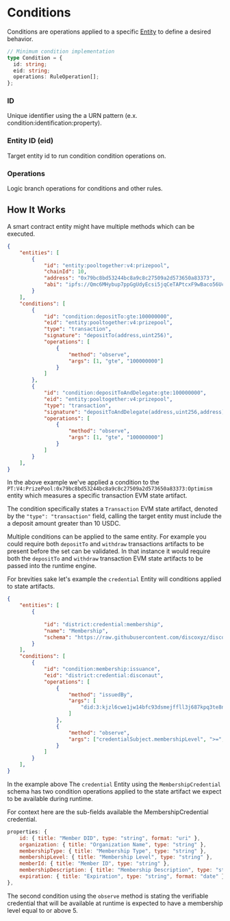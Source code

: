 # Conditions

Conditions are operations applied to a specific [Entity](/architecture/entities) to define a desired behavior.

```ts
// Minimum condition implementation
type Condition = {
  id: string;
  eid: string;
  operations: RuleOperation[];
};
```

### ID
Unique identifier using the a URN pattern (e.x. condition:identification:property).

### Entity ID (eid)
Target entity id to run condition condition operations on.

### Operations
Logic branch operations for conditions and other rules.

## How It Works
A smart contract entity might have multiple methods which can be executed.

```json
{
    "entities": [
		{
			"id": "entity:pooltogether:v4:prizepool",
			"chainId": 10,
			"address": "0x79bc8bd53244bc8a9c8c27509a2d573650a83373",
			"abi": "ipfs://Qmc6MHybup7ppGgUdyEcsi5jqCeTAPtcxF9wBaco56Uc1H"
		}
	],
	"conditions": [
		{
			"id": "condition:depositTo:gte:100000000",
			"eid": "entity:pooltogether:v4:prizepool",
			"type": "transaction",
			"signature": "depositTo(address,uint256)",
			"operations": [
				{
					"method": "observe",
					"args": [1, "gte", "100000000"]
				}
			]
		},
		{
			"id": "condition:depositToAndDelegate:gte:100000000",
			"eid": "entity:pooltogether:v4:prizepool",
			"type": "transaction",
			"signature": "depositToAndDelegate(address,uint256,address)",
			"operations": [
				{
					"method": "observe",
					"args": [1, "gte", "100000000"]
				}
			]
		}
	],
}
```

In the above example we've applied a condition to the `PT:V4:PrizePool:0x79bc8bd53244bc8a9c8c27509a2d573650a83373:Optimism` entity which measures a specific transaction EVM state artifact.

The condition specifically states a `Transaction` EVM state artifact, denoted by the `"type": "transaction"` field, calling the target entity must include the a deposit amount greater than 10 USDC.

Multiple conditions can be applied to the same entity. For example you could require both `depositTo` and `withdraw` transactions artifacts to be present before the set can be validated. In that instance it would require both the `depositTo` and `withdraw` transaction EVM state artifacts to be passed into the runtime engine.

For brevities sake let's example the `credential` Entity will conditions applied to state artifacts.

```json
{
    "entities": [
		{
			
			"id": "district:credential:membership",
			"name": "Membership",
			"schema": "https://raw.githubusercontent.com/discoxyz/disco-schemas/main/json/MembershipCredential/1-0-0.json"
		}
	],
	"conditions": [
		{
			"id": "condition:membership:issuance",
			"eid": "district:credential:disconaut",
			"operations": [
				{
					"method": "issuedBy",
					"args": [
						"did:3:kjzl6cwe1jw14bfc93dsmejffll3j687kpq3te8ntmcjb98erxj9x8mdrdompf6"
					]
				},
				{
					"method": "observe",
					"args": ["credentialSubject.membershipLevel", ">=", "5"]
				}
			]
		}
	],
}
```

In the example above The `credential` Entity using the `MembershipCredential` schema has two condition operations applied to the state artifact we expect to be available during runtime.

For context here are the sub-fields available the MembershipCredential credential.

```js
properties: {
    id: { title: "Member DID", type: "string", format: "uri" },
    organization: { title: "Organization Name", type: "string" },
    membershipType: { title: "Membership Type", type: "string" },
    membershipLevel: { title: "Membership Level", type: "string" },
    memberId: { title: "Member ID", type: "string" },
    membershipDescription: { title: "Membership Description", type: "string" },
    expiration: { title: "Expiration", type: "string", format: "date" },
},
```

The second condition using the `observe` method is stating the verifiable credential that will be available at runtime is expected to have a membership level equal to or above 5.
